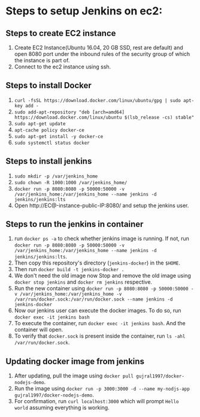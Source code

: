 # Steps to setup Jenkins on ec2:

## Steps to create EC2 instance

1. Create EC2 Instance(Ubuntu 16.04, 20 GB SSD, rest are default) and open 8080 port under the inbound rules of the security group of which the instance is part of.
2. Connect to the ec2 instance using ssh.

## Steps to install Docker

1. `curl -fsSL https://download.docker.com/linux/ubuntu/gpg | sudo apt-key add -`
2. `sudo add-apt-repository "deb [arch=amd64] https://download.docker.com/linux/ubuntu $(lsb_release -cs) stable"`
3. `sudo apt-get update`
4. `apt-cache policy docker-ce`
5. `sudo apt-get install -y docker-ce`
6. `sudo systemctl status docker`

## Steps to install jenkins

1. `sudo mkdir -p /var/jenkins_home`
2. `sudo chown -R 1000:1000 /var/jenkins_home/`
3. `docker run -p 8080:8080 -p 50000:50000 -v /var/jenkins_home:/var/jenkins_home --name jenkins -d jenkins/jenkins:lts`
4. Open http://EC@-instance-public-IP:8080/ and setup the jenkins user.

## Steps to run the jenkins in container

1. run `docker ps -a` to check whether jenkins image is running. If not, run `docker run -p 8080:8080 -p 50000:50000 -v /var/jenkins_home:/var/jenkins_home --name jenkins -d jenkins/jenkins:lts`.
2. Then copy this repository's directory (`jenkins-docker`) in the `$HOME`.
3. Then run `docker build -t jenkins-docker .`
4. We don't need the old image now Stop and remove the old image using `docker stop jenkins` and `docker rm jenkins` respective.
5. Run the new container using `docker run -p 8080:8080 -p 50000:50000 -v /var/jenkins_home:/var/jenkins_home -v /var/run/docker.sock:/var/run/docker.sock --name jenkins -d jenkins-docker`
6. Now our jenkins user can execute the docker images. To do so, run `docker exec -it jenkins bash`
7. To execute the container, run `docker exec -it jenkins bash`. And the container will open.
8. To verify that `docker.sock` is present inside the container, run `ls -ahl /var/run/docker.sock`.

## Updating docker image from jenkins

1. After updating, pull the image using `docker pull gujral1997/docker-nodejs-demo`.
2. Run the image using `docker run -p 3000:3000 -d --name my-nodjs-app gujral1997/docker-nodejs-demo`.
3. For confirmation, run `curl localhost:3000` which will prompt `Hello world` assuming everything is working.
